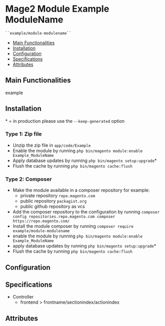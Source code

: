 # Mage2 Module Example ModuleName

    ``example/module-modulename``

 - [Main Functionalities](#markdown-header-main-functionalities)
 - [Installation](#markdown-header-installation)
 - [Configuration](#markdown-header-configuration)
 - [Specifications](#markdown-header-specifications)
 - [Attributes](#markdown-header-attributes)


## Main Functionalities
example

## Installation
\* = in production please use the `--keep-generated` option

### Type 1: Zip file

 - Unzip the zip file in `app/code/Example`
 - Enable the module by running `php bin/magento module:enable Example_ModuleName`
 - Apply database updates by running `php bin/magento setup:upgrade`\*
 - Flush the cache by running `php bin/magento cache:flush`

### Type 2: Composer

 - Make the module available in a composer repository for example:
    - private repository `repo.magento.com`
    - public repository `packagist.org`
    - public github repository as vcs
 - Add the composer repository to the configuration by running `composer config repositories.repo.magento.com composer https://repo.magento.com/`
 - Install the module composer by running `composer require example/module-modulename`
 - enable the module by running `php bin/magento module:enable Example_ModuleName`
 - apply database updates by running `php bin/magento setup:upgrade`\*
 - Flush the cache by running `php bin/magento cache:flush`


## Configuration




## Specifications

 - Controller
	- frontend > frontname/sectionindex/actionindex


## Attributes



